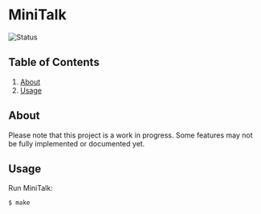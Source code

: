 # MiniTalk
![Status](https://img.shields.io/badge/status-in_progress-yellow.svg)

## Table of Contents
1. [About](#about)
1. [Usage](#usage)

## About
Please note that this project is a work in progress. Some features may not be fully implemented or documented yet.

## Usage
Run MiniTalk:
```
$ make
```
